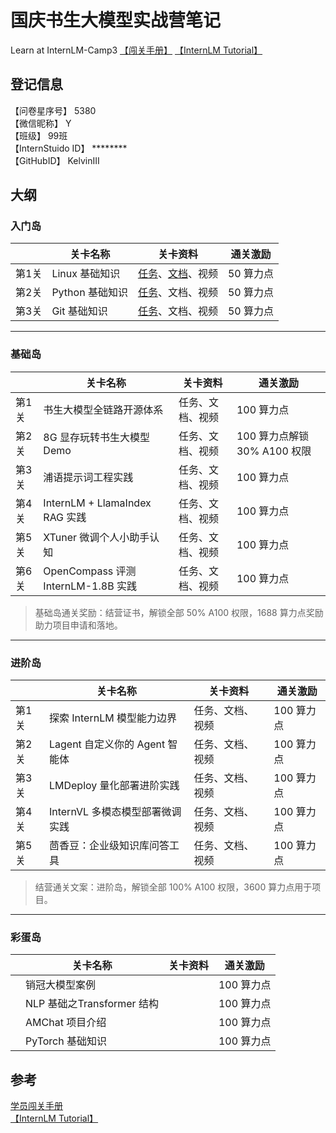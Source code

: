# 国庆书生大模型实战营笔记
 Learn at InternLM-Camp3
[【闯关手册】](https://aicarrier.feishu.cn/wiki/XBO6wpQcSibO1okrChhcBkQjnsf)
[【InternLM Tutorial】](https://github.com/InternLM/Tutorial)

## 登记信息

【问卷星序号】             5380  
【微信昵称】                Y  
【班级】                      99班  
【InternStuido ID】     ********  
【GitHubID】               KelvinIII

## 大纲


### 入门岛

|    |    关卡名称     |                                                                               关卡资料                                                                               |  通关激励  |
| ----- | --------------- | ------------------------------------------------------------------------------------------------------------------------------------------------------------------- | --------- |
| 第1关 | Linux 基础知识  | [任务](https://github.com/InternLM/Tutorial/blob/camp3/docs/L0/Linux/task.md)、[文档](https://github.com/InternLM/Tutorial/blob/camp3/docs/L0/Linux/readme.md)、视频 | 50 算力点 |
| 第2关 | Python 基础知识 | [任务](https://github.com/InternLM/Tutorial/blob/camp3/docs/L0/Python/task.md)、文档、视频                                                                           | 50 算力点 |
| 第3关 | Git 基础知识    | [任务](https://github.com/InternLM/Tutorial/blob/camp3/docs/L0/Git/task.md)、文档、视频                                                                              | 50 算力点 |


---

### 基础岛

|   |              关卡名称               |     关卡资料     |           通关激励           |
| ----- | ----------------------------------- | --------------- | --------------------------- |
| 第1关 | 书生大模型全链路开源体系              | 任务、文档、视频 | 100 算力点                   |
| 第2关 | 8G 显存玩转书生大模型 Demo           | 任务、文档、视频 | 100 算力点解锁 30% A100 权限 |
| 第3关 | 浦语提示词工程实践                   | 任务、文档、视频 | 100 算力点                   |
| 第4关 | InternLM + LlamaIndex RAG 实践      | 任务、文档、视频 | 100 算力点                   |
| 第5关 | XTuner 微调个人小助手认知            | 任务、文档、视频 | 100 算力点                   |
| 第6关 | OpenCompass 评测 InternLM-1.8B 实践 | 任务、文档、视频 | 100 算力点                   |

> 基础岛通关奖励：结营证书，解锁全部 50% A100 权限，1688 算力点奖励助力项目申请和落地。

---

### 进阶岛

|  |            关卡名称            |     关卡资料     |  通关激励   |
| ----- | ----------------------------- | --------------- | ---------- |
| 第1关 | 探索 InternLM 模型能力边界      | 任务、文档、视频 | 100 算力点 |
| 第2关 | Lagent 自定义你的 Agent 智能体 | 任务、文档、视频 | 100 算力点 |
| 第3关 | LMDeploy 量化部署进阶实践       | 任务、文档、视频 | 100 算力点 |
| 第4关 | InternVL 多模态模型部署微调实践 | 任务、文档、视频 | 100 算力点 |
| 第5关 | 茴香豆：企业级知识库问答工具     | 任务、文档、视频 | 100 算力点 |

> 结营通关文案：进阶岛，解锁全部 100% A100 权限，3600 算力点用于项目。

---

### 彩蛋岛

|  |          关卡名称          | 关卡资料 |  通关激励   |
| ---- | -------------------------- | -------- | ---------- |
|      | 销冠大模型案例              |          | 100 算力点 |
|      | NLP 基础之Transformer 结构 |          | 100 算力点 |
|      | AMChat 项目介绍            |          | 100 算力点 |
|      | PyTorch 基础知识           |          | 100 算力点 |

## 参考

[学员闯关手册](https://aicarrier.feishu.cn/wiki/XBO6wpQcSibO1okrChhcBkQjnsf)  
[【InternLM Tutorial】](https://github.com/InternLM/Tutorial)
